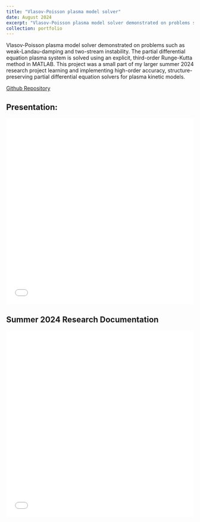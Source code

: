 ```yaml
---
title: "Vlasov-Poisson plasma model solver"
date: August 2024
excerpt: "Vlasov-Poisson plasma model solver demonstrated on problems such as weak-Landau-damping and two-stream instability.<br/><img src='/images/project_icons/vp-solver-2-stream-instability-solution-wk7.jpg' width='500'>"
collection: portfolio
---
```

Vlasov-Poisson plasma model solver demonstrated on problems such as weak-Landau-damping and two-stream instability. The partial differential equation plasma system is solved using an explicit, third-order Runge-Kutta method in MATLAB. This project was a small part of my larger summer 2024 research project learning and implementing high-order accuracy, structure-preserving partial differential equation solvers for plasma kinetic models. 

[Github Repository](https://github.com/dylan-jacobs/computational-fluid-dynamics)

Presentation:
------
<embed src='/files/Sigma-Xi-Poster-2024.pdf' type='application/pdf' width='100%' height='500px'>

Summer 2024 Research Documentation
------
<embed src='/files/summer-2024-research-journal.pdf' type='application/pdf' width='100%' height='500px'>